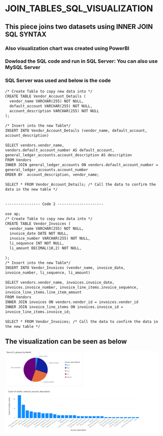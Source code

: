 # JOIN_TABLES_SQL_VISUALIZATION
## This piece joins two datasets using INNER JOIN SQL SYNTAX
### Also visualization chart was created using PowerBI
### Dowload the SQL code and run in SQL Server: You can also use MySQL Server
### SQL Server was used and below is the code



``` use ap;
/* Create Table to copy new data into */
CREATE TABLE Vendor_Account_Details (
  vendor_name VARCHAR(255) NOT NULL,
  default_account VARCHAR(255) NOT NULL,
  account_description VARCHAR(255) NOT NULL
);

/* Insert into the new Table*/
INSERT INTO Vendor_Account_Details (vendor_name, default_account, account_description)

SELECT vendors.vendor_name,
vendors.default_account_number AS default_account, 
general_ledger_accounts.account_description AS description
FROM Vendors
INNER JOIN general_ledger_accounts ON vendors.default_account_number = general_ledger_accounts.account_number
ORDER BY  account_description, vendor_name;

SELECT * FROM Vendor_Account_Details; /* Call the data to confirm the data in the new table */


---------------- Code 2 ---------------------

use ap;
/* Create Table to copy new data into */
CREATE TABLE Vendor_Invoices (
  vendor_name VARCHAR(255) NOT NULL,
  invoice_date DATE NOT NULL,
  invoice_number VARCHAR(255) NOT NULL,
  li_sequence INT NOT NULL,
  li_amount DECIMAL(10,2) NOT NULL,
  
);
/* Insert into the new Table*/
INSERT INTO Vendor_Invoices (vendor_name, invoice_date, invoice_number, li_sequence, li_amount)

SELECT vendors.vendor_name, invoices.invoice_date,
invoices.invoice_number, invoice_line_items.invoice_sequence,
invoice_line_items.line_item_amount
FROM Vendors
INNER JOIN invoices ON vendors.vendor_id = invoices.vendor_id
INNER JOIN invoice_line_items ON invoices.invoice_id = invoice_line_items.invoice_id;

SELECT * FROM Vendor_Invoices; /* Call the data to confirm the data in the new table */
```
## The visualization can be seen as below

![alt text](Visualization.png)